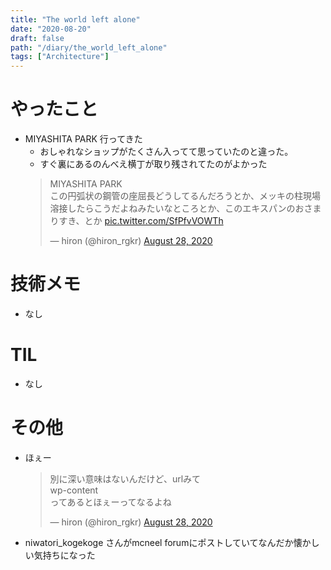 ```yaml
---
title: "The world left alone"
date: "2020-08-20"
draft: false
path: "/diary/the_world_left_alone"
tags: ["Architecture"]
---
```


# やったこと

+ MIYASHITA PARK 行ってきた
  + おしゃれなショップがたくさん入ってて思っていたのと違った。
  + すぐ裏にあるのんべえ横丁が取り残されてたのがよかった
  <blockquote class="twitter-tweet"><p lang="ja" dir="ltr">MIYASHITA PARK<br>この円弧状の鋼管の座屈長どうしてるんだろうとか、メッキの柱現場溶接したらこうだよねみたいなところとか、このエキスパンのおさまりすき、とか <a href="https://t.co/SfPfvVOWTh">pic.twitter.com/SfPfvVOWTh</a></p>&mdash; hiron (@hiron_rgkr) <a href="https://twitter.com/hiron_rgkr/status/1299226228801507328?ref_src=twsrc%5Etfw">August 28, 2020</a></blockquote> <script async src="https://platform.twitter.com/widgets.js" charset="utf-8"></script>

# 技術メモ

+ なし

# TIL

+ なし

# その他

+  ほぇー
   <blockquote class="twitter-tweet"><p lang="ja" dir="ltr">別に深い意味はないんだけど、urlみて<br>wp-content<br>ってあるとほぇーってなるよね</p>&mdash; hiron (@hiron_rgkr) <a href="https://twitter.com/hiron_rgkr/status/1299159620347293696?ref_src=twsrc%5Etfw">August 28, 2020</a></blockquote> <script async src="https://platform.twitter.com/widgets.js" charset="utf-8"></script>
+ niwatori_kogekoge さんがmcneel forumにポストしていてなんだか懐かしい気持ちになった
